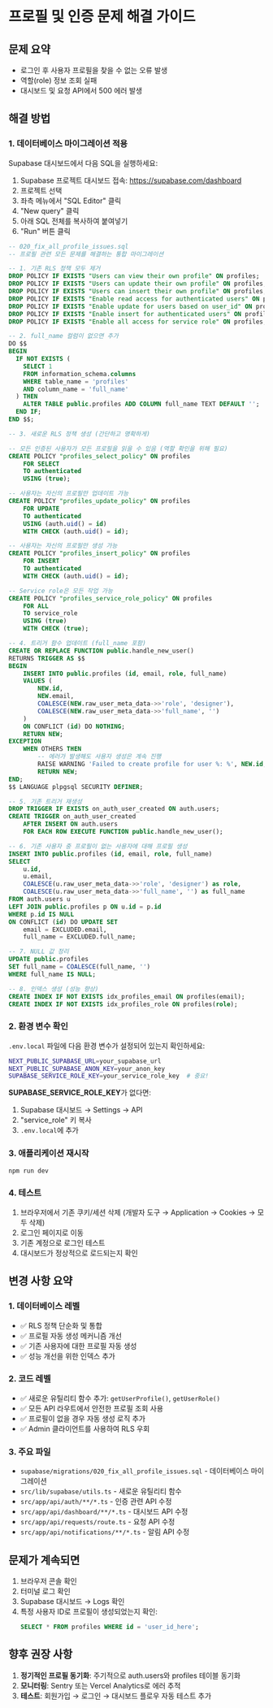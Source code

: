 # 프로필 및 인증 문제 해결 가이드

## 문제 요약
- 로그인 후 사용자 프로필을 찾을 수 없는 오류 발생
- 역할(role) 정보 조회 실패
- 대시보드 및 요청 API에서 500 에러 발생

## 해결 방법

### 1. 데이터베이스 마이그레이션 적용

Supabase 대시보드에서 다음 SQL을 실행하세요:

1. Supabase 프로젝트 대시보드 접속: https://supabase.com/dashboard
2. 프로젝트 선택
3. 좌측 메뉴에서 "SQL Editor" 클릭
4. "New query" 클릭
5. 아래 SQL 전체를 복사하여 붙여넣기
6. "Run" 버튼 클릭

```sql
-- 020_fix_all_profile_issues.sql
-- 프로필 관련 모든 문제를 해결하는 통합 마이그레이션

-- 1. 기존 RLS 정책 모두 제거
DROP POLICY IF EXISTS "Users can view their own profile" ON profiles;
DROP POLICY IF EXISTS "Users can update their own profile" ON profiles;
DROP POLICY IF EXISTS "Users can insert their own profile" ON profiles;
DROP POLICY IF EXISTS "Enable read access for authenticated users" ON profiles;
DROP POLICY IF EXISTS "Enable update for users based on user_id" ON profiles;
DROP POLICY IF EXISTS "Enable insert for authenticated users" ON profiles;
DROP POLICY IF EXISTS "Enable all access for service role" ON profiles;

-- 2. full_name 컬럼이 없으면 추가
DO $$
BEGIN
  IF NOT EXISTS (
    SELECT 1
    FROM information_schema.columns
    WHERE table_name = 'profiles'
    AND column_name = 'full_name'
  ) THEN
    ALTER TABLE public.profiles ADD COLUMN full_name TEXT DEFAULT '';
  END IF;
END $$;

-- 3. 새로운 RLS 정책 생성 (간단하고 명확하게)

-- 모든 인증된 사용자가 모든 프로필을 읽을 수 있음 (역할 확인을 위해 필요)
CREATE POLICY "profiles_select_policy" ON profiles
    FOR SELECT
    TO authenticated
    USING (true);

-- 사용자는 자신의 프로필만 업데이트 가능
CREATE POLICY "profiles_update_policy" ON profiles
    FOR UPDATE
    TO authenticated
    USING (auth.uid() = id)
    WITH CHECK (auth.uid() = id);

-- 사용자는 자신의 프로필만 생성 가능
CREATE POLICY "profiles_insert_policy" ON profiles
    FOR INSERT
    TO authenticated
    WITH CHECK (auth.uid() = id);

-- Service role은 모든 작업 가능
CREATE POLICY "profiles_service_role_policy" ON profiles
    FOR ALL
    TO service_role
    USING (true)
    WITH CHECK (true);

-- 4. 트리거 함수 업데이트 (full_name 포함)
CREATE OR REPLACE FUNCTION public.handle_new_user()
RETURNS TRIGGER AS $$
BEGIN
    INSERT INTO public.profiles (id, email, role, full_name)
    VALUES (
        NEW.id,
        NEW.email,
        COALESCE(NEW.raw_user_meta_data->>'role', 'designer'),
        COALESCE(NEW.raw_user_meta_data->>'full_name', '')
    )
    ON CONFLICT (id) DO NOTHING;
    RETURN NEW;
EXCEPTION
    WHEN OTHERS THEN
        -- 에러가 발생해도 사용자 생성은 계속 진행
        RAISE WARNING 'Failed to create profile for user %: %', NEW.id, SQLERRM;
        RETURN NEW;
END;
$$ LANGUAGE plpgsql SECURITY DEFINER;

-- 5. 기존 트리거 재생성
DROP TRIGGER IF EXISTS on_auth_user_created ON auth.users;
CREATE TRIGGER on_auth_user_created
    AFTER INSERT ON auth.users
    FOR EACH ROW EXECUTE FUNCTION public.handle_new_user();

-- 6. 기존 사용자 중 프로필이 없는 사용자에 대해 프로필 생성
INSERT INTO public.profiles (id, email, role, full_name)
SELECT
    u.id,
    u.email,
    COALESCE(u.raw_user_meta_data->>'role', 'designer') as role,
    COALESCE(u.raw_user_meta_data->>'full_name', '') as full_name
FROM auth.users u
LEFT JOIN public.profiles p ON u.id = p.id
WHERE p.id IS NULL
ON CONFLICT (id) DO UPDATE SET
    email = EXCLUDED.email,
    full_name = EXCLUDED.full_name;

-- 7. NULL 값 정리
UPDATE public.profiles
SET full_name = COALESCE(full_name, '')
WHERE full_name IS NULL;

-- 8. 인덱스 생성 (성능 향상)
CREATE INDEX IF NOT EXISTS idx_profiles_email ON profiles(email);
CREATE INDEX IF NOT EXISTS idx_profiles_role ON profiles(role);
```

### 2. 환경 변수 확인

`.env.local` 파일에 다음 환경 변수가 설정되어 있는지 확인하세요:

```bash
NEXT_PUBLIC_SUPABASE_URL=your_supabase_url
NEXT_PUBLIC_SUPABASE_ANON_KEY=your_anon_key
SUPABASE_SERVICE_ROLE_KEY=your_service_role_key  # 중요!
```

**SUPABASE_SERVICE_ROLE_KEY**가 없다면:
1. Supabase 대시보드 → Settings → API
2. "service_role" 키 복사
3. `.env.local`에 추가

### 3. 애플리케이션 재시작

```bash
npm run dev
```

### 4. 테스트

1. 브라우저에서 기존 쿠키/세션 삭제 (개발자 도구 → Application → Cookies → 모두 삭제)
2. 로그인 페이지로 이동
3. 기존 계정으로 로그인 테스트
4. 대시보드가 정상적으로 로드되는지 확인

## 변경 사항 요약

### 1. 데이터베이스 레벨
- ✅ RLS 정책 단순화 및 통합
- ✅ 프로필 자동 생성 메커니즘 개선
- ✅ 기존 사용자에 대한 프로필 자동 생성
- ✅ 성능 개선을 위한 인덱스 추가

### 2. 코드 레벨
- ✅ 새로운 유틸리티 함수 추가: `getUserProfile()`, `getUserRole()`
- ✅ 모든 API 라우트에서 안전한 프로필 조회 사용
- ✅ 프로필이 없을 경우 자동 생성 로직 추가
- ✅ Admin 클라이언트를 사용하여 RLS 우회

### 3. 주요 파일
- `supabase/migrations/020_fix_all_profile_issues.sql` - 데이터베이스 마이그레이션
- `src/lib/supabase/utils.ts` - 새로운 유틸리티 함수
- `src/app/api/auth/**/*.ts` - 인증 관련 API 수정
- `src/app/api/dashboard/**/*.ts` - 대시보드 API 수정
- `src/app/api/requests/route.ts` - 요청 API 수정
- `src/app/api/notifications/**/*.ts` - 알림 API 수정

## 문제가 계속되면

1. 브라우저 콘솔 확인
2. 터미널 로그 확인
3. Supabase 대시보드 → Logs 확인
4. 특정 사용자 ID로 프로필이 생성되었는지 확인:
   ```sql
   SELECT * FROM profiles WHERE id = 'user_id_here';
   ```

## 향후 권장 사항

1. **정기적인 프로필 동기화**: 주기적으로 auth.users와 profiles 테이블 동기화
2. **모니터링**: Sentry 또는 Vercel Analytics로 에러 추적
3. **테스트**: 회원가입 → 로그인 → 대시보드 플로우 자동 테스트 추가
